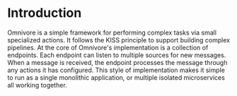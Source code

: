 # Introduction

Omnivore is a simple framework for performing complex tasks
via small specialized actions. It follows the KISS principle
to support building complex pipelines. At the core of Omnivore's
implementation is a collection of endpoints. Each endpoint
can listen to multiple sources for new messages. When a message
is received, the endpoint processes the message through any
actions it has configured. This style of implementation makes
it simple to run as a single monolithic application, or multiple
isolated microservices all working together.
